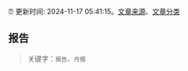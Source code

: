 :alarm_clock: 更新时间: 2024-11-17 05:41:15。[文章来源](/README.md)、[文章分类](/TAGS.md)

## 报告


> 关键字：`报告`、`月报`



